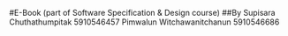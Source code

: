 #E-Book (part of Software Specification & Design course)
##By Supisara Chuthathumpitak 5910546457
Pimwalun Witchawanitchanun 5910546686


